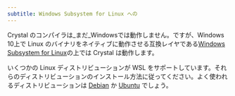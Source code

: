 ```yaml
---
subtitle: Windows Subsystem for Linux への
---
```


Crystal のコンパイラは_まだ_Windowsでは動作しません。ですが、Windows 10上で Linux のバイナリをネイティブに動作させる互換レイヤである[Windows Subsystem for Linux](https://msdn.microsoft.com/en-us/commandline/wsl/about)の上では Crystal は動作します。

いくつかの Linux ディストリビューションが WSL をサポートしています。それらのディストリビューションのインストール方法に従ってください。よく使われるディストリビューションは [Debian](/install/on_debian) か [Ubuntu](/install/on_ubuntu) でしょう。
